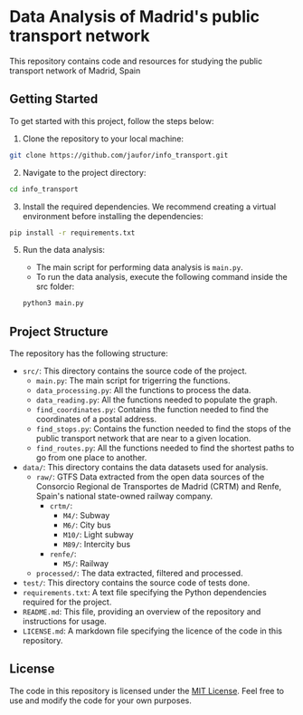 # Data Analysis of Madrid's public transport network

This repository contains code and resources for studying the public transport network of Madrid, Spain

## Getting Started

To get started with this project, follow the steps below:

1. Clone the repository to your local machine:

```bash
git clone https://github.com/jaufor/info_transport.git
```

2. Navigate to the project directory:

```bash
cd info_transport
```

3. Install the required dependencies. We recommend creating a virtual environment before installing the dependencies:

```bash
pip install -r requirements.txt
```

5. Run the data analysis:

   - The main script for performing data analysis is `main.py`.
   - To run the data analysis, execute the following command inside the src folder:

   ```bash
   python3 main.py
   ```

## Project Structure

The repository has the following structure:

- `src/`: This directory contains the source code of the project.
  - `main.py`: The main script for trigerring the functions.
  - `data_processing.py`: All the functions to process the data.
  - `data_reading.py`: All the functions needed to populate the graph.
  - `find_coordinates.py`: Contains the function needed to find the coordinates of a postal address.
  - `find_stops.py`: Contains the function needed to find the stops of the public transport network that are near to a given location.
  - `find_routes.py`: All the functions needed to find the shortest paths to go from one place to another.
- `data/`: This directory contains the data datasets used for analysis.
  - `raw/`: GTFS Data extracted from the open data sources of the Consorcio Regional de Transportes de Madrid (CRTM) and Renfe, Spain's national state-owned railway company.
    - `crtm/`:
      - `M4/`: Subway
      - `M6/`: City bus
      - `M10/`: Light subway
      - `M89/`: Intercity bus
    - `renfe/`:
      - `M5/`: Railway
  - `processed/`: The data extracted, filtered and processed. 
- `test/`: This directory contains the source code of tests done.
- `requirements.txt`: A text file specifying the Python dependencies required for the project.
- `README.md`: This file, providing an overview of the repository and instructions for usage.
- `LICENSE.md`: A markdown file specifying the licence of the code in this repository.

## License

The code in this repository is licensed under the [MIT License](LICENSE.md). Feel free to use and modify the code for your own purposes.




